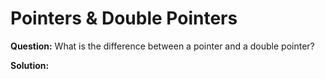 # Pointers & Double Pointers
**Question:** What is the difference between a pointer and a double pointer?

**Solution:** 